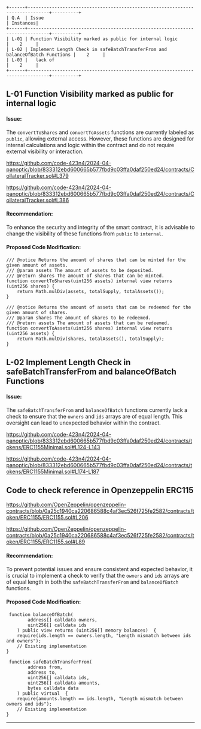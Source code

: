 



```
+------+------------------------------------------------------------------------------+----------+
| Q.A  | Issue                                                                        | Instances|
+------+------------------------------------------------------------------------------+----------+
| L-01 | Function Visibility marked as public for internal logic                      |    2     |
| L-02 | Implement Length Check in safeBatchTransferFrom and balanceOfBatch Functions |    2     |
| L-03 |   lack of                                                                    |    2     |
+------+------------------------------------------------------------------------------+----------+
```




## L-01  Function Visibility marked as public for internal logic 

#### Issue:

The `convertToShares` and `convertToAssets` functions are currently labeled as `public`, allowing external access. However, these functions are designed for internal calculations and logic within the contract and do not require external visibility or interaction.

https://github.com/code-423n4/2024-04-panoptic/blob/833312ebd600665b577fbd9c03ffa0daf250ed24/contracts/CollateralTracker.sol#L379

https://github.com/code-423n4/2024-04-panoptic/blob/833312ebd600665b577fbd9c03ffa0daf250ed24/contracts/CollateralTracker.sol#L386

#### Recommendation:

To enhance the security and integrity of the smart contract, it is advisable to change the visibility of these functions from `public` to `internal`.

#### Proposed Code Modification:

```solidity
/// @notice Returns the amount of shares that can be minted for the given amount of assets.
/// @param assets The amount of assets to be deposited.
/// @return shares The amount of shares that can be minted.
function convertToShares(uint256 assets) internal view returns (uint256 shares) {
    return Math.mulDiv(assets, totalSupply, totalAssets());
}

/// @notice Returns the amount of assets that can be redeemed for the given amount of shares.
/// @param shares The amount of shares to be redeemed.
/// @return assets The amount of assets that can be redeemed.
function convertToAssets(uint256 shares) internal view returns (uint256 assets) {
    return Math.mulDiv(shares, totalAssets(), totalSupply);
}
```


## L-02  Implement Length Check in safeBatchTransferFrom and balanceOfBatch Functions

#### Issue:

The `safeBatchTransferFrom` and `balanceOfBatch` functions currently lack a check to ensure that the `owners` and `ids` arrays are of equal length. This oversight can lead to unexpected behavior within the contract.

https://github.com/code-423n4/2024-04-panoptic/blob/833312ebd600665b577fbd9c03ffa0daf250ed24/contracts/tokens/ERC1155Minimal.sol#L124-L143

https://github.com/code-423n4/2024-04-panoptic/blob/833312ebd600665b577fbd9c03ffa0daf250ed24/contracts/tokens/ERC1155Minimal.sol#L174-L187

## Code to check reference in  Openzeppelin ERC115

https://github.com/OpenZeppelin/openzeppelin-contracts/blob/0a25c1940ca220686588c4af3ec526f725fe2582/contracts/token/ERC1155/ERC1155.sol#L206

https://github.com/OpenZeppelin/openzeppelin-contracts/blob/0a25c1940ca220686588c4af3ec526f725fe2582/contracts/token/ERC1155/ERC1155.sol#L89



#### Recommendation:

To prevent potential issues and ensure consistent and expected behavior, it is crucial to implement a check to verify that the `owners` and `ids` arrays are of equal length in both the `safeBatchTransferFrom` and `balanceOfBatch` functions.

#### Proposed Code Modification:

```solidity
 function balanceOfBatch(
        address[] calldata owners,
        uint256[] calldata ids
    ) public view returns (uint256[] memory balances)  {
    require(ids.length == owners.length, "Length mismatch between ids and owners");
    // Existing implementation
}

 function safeBatchTransferFrom(
        address from,
        address to,
        uint256[] calldata ids,
        uint256[] calldata amounts,
        bytes calldata data
    ) public virtual  {
    require(amounts.length == ids.length, "Length mismatch between owners and ids");
    // Existing implementation
}
```

---